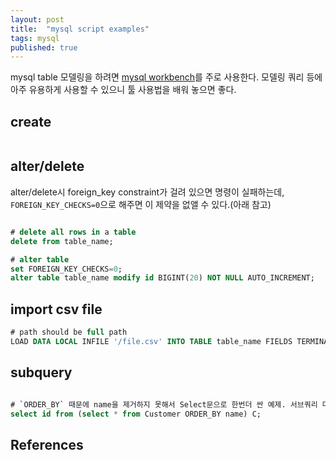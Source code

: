 ```yaml
---
layout: post
title:  "mysql script examples"
tags: mysql
published: true
---
```


mysql table 모델링을 하려면 [mysql workbench](https://www.mysql.com/products/workbench/)를 주로 사용한다. 모델링 쿼리 등에 아주 유용하게 사용할 수 있으니 툴 사용법을 배워 놓으면 좋다.

## create

```sql

```

## alter/delete

alter/delete시 foreign_key constraint가 걸려 있으면 명령이 실패하는데, `FOREIGN_KEY_CHECKS=0`으로 해주면 이 제약을 없앨 수 있다.(아래 참고)

```sql

# delete all rows in a table
delete from table_name;

# alter table
set FOREIGN_KEY_CHECKS=0;
alter table table_name modify id BIGINT(20) NOT NULL AUTO_INCREMENT;

```

## import csv file

```sql
# path should be full path
LOAD DATA LOCAL INFILE '/file.csv' INTO TABLE table_name FIELDS TERMINATED BY ',' ENCLOSED BY '"' LINES TERMINATED BY '\n' (colum1, column2, column3);
```

## subquery

```sql

# `ORDER_BY` 때문에 name을 제거하지 못해서 Select문으로 한번더 싼 예제. 서브쿼리 다음에 그 테이블을 대변하는 테이블 명(아래는 C)이 있어야 함.
select id from (select * from Customer ORDER_BY name) C;
```

## References





